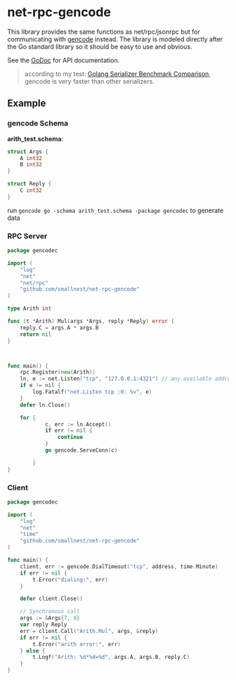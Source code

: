 # net-rpc-gencode
This library provides the same functions as net/rpc/jsonrpc but for communicating with [gencode](https://github.com/andyleap/gencode) instead. The library is modeled directly after the Go standard library so it should be easy to use and obvious.

See the [GoDoc](https://godoc.org/github.com/smallnest/net-rpc-gencode) for API documentation.

> according to my test: [Golang Serializer Benchmark Comparison](https://github.com/smallnest/gosercomp), gencode is very faster than other serializers.


## Example

### gencode Schema 

**arith_test.schema**:

```go 
struct Args {
	A int32
	B int32
}

struct Reply {
	C int32
}
```

run `gencode go -schema arith_test.schema -package gencodec` to generate data

### RPC Server


```go
package gencodec

import (
	"log"
	"net"
	"net/rpc"
	"github.com/smallnest/net-rpc-gencode"
)

type Arith int

func (t *Arith) Mul(args *Args, reply *Reply) error {
	reply.C = args.A * args.B
	return nil
}



func main() {
	rpc.Register(new(Arith))
	ln, e := net.Listen("tcp", "127.0.0.1:4321") // any available address
	if e != nil {
		log.Fatalf("net.Listen tcp :0: %v", e)
	}
	defer ln.Close()

	for {
			c, err := ln.Accept()
			if err != nil {
				continue
			}
			go gencode.ServeConn(c)

		}
}
```

### Client

```go
package gencodec

import (
	"log"
	"net"
	"time"
	"github.com/smallnest/net-rpc-gencode"
)

func main() {
	client, err := gencode.DialTimeout("tcp", address, time.Minute)
	if err != nil {
		t.Error("dialing:", err)
	}

	defer client.Close()

	// Synchronous call
	args := &Args{7, 8}
	var reply Reply
	err = client.Call("Arith.Mul", args, &reply)
	if err != nil {
		t.Error("arith error:", err)
	} else {
		t.Logf("Arith: %d*%d=%d", args.A, args.B, reply.C)
	}
}
```